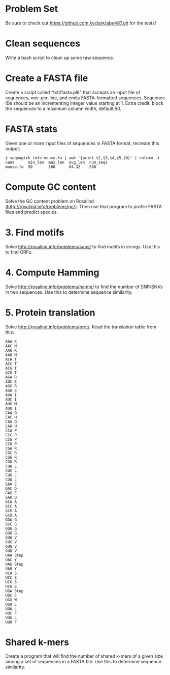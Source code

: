 # Problem Set

Be sure to check out https://github.com:kyclark/abe487.git for the tests!

# Clean sequences

Write a bash script to clean up some raw sequence.

# Create a FASTA file

Create a script called "txt2fasta.pl6" that accepts an input file of sequences, one-per-line, and emits FASTA-formatted sequences.  Sequence IDs should be an incrementing integer value starting at 1.  Extra credit: block the sequences to a maximum column width, default 50.

# FASTA stats

Given one or more input files of sequences in FASTA format, recreate this output:

```
$ seqmagick info mouse.fa | awk '{print $1,$3,$4,$5,$6}' | column -t
name      min_len  max_len  avg_len  num_seqs
mouse.fa  50       100      84.32    500
```

# Compute GC content

Solve the GC content problem on Rosalind (http://rosalind.info/problems/gc/).  Then use that program to profile FASTA files and predict species.

# 3. Find motifs

Solve http://rosalind.info/problems/subs/ to find motifs in strings.  Use this to find ORFs.

# 4. Compute Hamming

Solve http://rosalind.info/problems/hamm/ to find the number of SNP/SNVs in two sequences.  Use this to determine sequence similarity.

# 5. Protein translation

Solve http://rosalind.info/problems/prot/.  Read the translation table from this:

```
AAA	K
AAC	N
AAG	K
AAU	N
ACA	T
ACC	T
ACG	T
ACU	T
AGA	R
AGC	S
AGG	R
AGU	S
AUA	I
AUC	I
AUG	M
AUU	I
CAA	Q
CAC	H
CAG	Q
CAU	H
CCA	P
CCC	P
CCG	P
CCU	P
CGA	R
CGC	R
CGG	R
CGU	R
CUA	L
CUC	L
CUG	L
CUU	L
GAA	E
GAC	D
GAG	E
GAU	D
GCA	A
GCC	A
GCG	A
GCU	A
GGA	G
GGC	G
GGG	G
GGU	G
GUA	V
GUC	V
GUG	V
GUU	V
UAA	Stop
UAC	Y
UAG	Stop
UAU	Y
UCA	S
UCC	S
UCG	S
UCU	S
UGA	Stop
UGC	C
UGG	W
UGU	C
UUA	L
UUC	F
UUG	L
UUU	F
```

# Shared k-mers

Create a program that will find the number of shared k-mers of a given size among a set of sequences in a FASTA file.  Use this to determine sequence similarity.